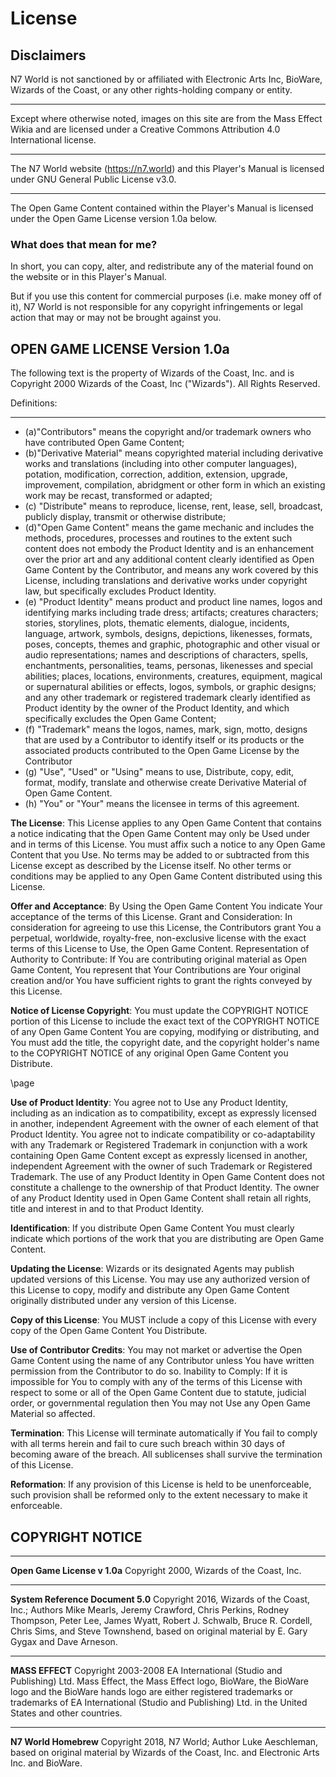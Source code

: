 # License

## Disclaimers

N7 World is not sanctioned by or affiliated with Electronic Arts Inc, BioWare, Wizards of the Coast, or any other rights-holding company or entity.

___
Except where otherwise noted, images on this site are from the Mass Effect Wikia and are licensed under a Creative Commons Attribution 4.0 International license.

___
The N7 World website (https://n7.world) and this Player's Manual is licensed under GNU General Public License v3.0.

___
The Open Game Content contained within the Player's Manual is licensed under the Open Game License version 1.0a below.

### What does that mean for me?
In short, you can copy, alter, and redistribute any of the material found on the website or in this Player's Manual.

But if you use this content for commercial purposes (i.e. make money off of it), N7 World is not responsible for any copyright infringements or legal action that may or may not be brought against you. 

## OPEN GAME LICENSE Version 1.0a
The following text is the property of Wizards of the Coast, Inc. and is Copyright 2000 Wizards of the Coast, Inc ("Wizards"). All Rights Reserved.

Definitions: 
___
- (a)"Contributors" means the copyright and/or trademark owners who have contributed Open Game Content; 
- (b)"Derivative Material" means copyrighted material including derivative works and translations (including into other computer languages), potation, modification, correction, addition, extension, upgrade, improvement, compilation, abridgment or other form in which an existing work may be recast, transformed or adapted; 
- (c) "Distribute" means to reproduce, license, rent, lease, sell, broadcast, publicly display, transmit or otherwise distribute; 
- (d)"Open Game Content" means the game mechanic and includes the methods, procedures, processes and routines to the extent such content does not embody the Product Identity and is an enhancement over the prior art and any additional content clearly identified as Open Game Content by the Contributor, and means any work covered by this License, including translations and derivative works under copyright law, but specifically excludes Product Identity. 
- (e) "Product Identity" means product and product line names, logos and identifying marks including trade dress; artifacts; creatures characters; stories, storylines, plots, thematic elements, dialogue, incidents, language, artwork, symbols, designs, depictions, likenesses, formats, poses, concepts, themes and graphic, photographic and other visual or audio representations; names and descriptions of characters, spells, enchantments, personalities, teams, personas, likenesses and special abilities; places, locations, environments, creatures, equipment, magical or supernatural abilities or effects, logos, symbols, or graphic designs; and any other trademark or registered trademark clearly identified as Product identity by the owner of the Product Identity, and which specifically excludes the Open Game Content; 
- (f) "Trademark" means the logos, names, mark, sign, motto, designs that are used by a Contributor to identify itself or its products or the associated products contributed to the Open Game License by the Contributor 
- (g) "Use", "Used" or "Using" means to use, Distribute, copy, edit, format, modify, translate and otherwise create Derivative Material of Open Game Content. 
- (h) "You" or "Your" means the licensee in terms of this agreement.

__The License__: This License applies to any Open Game Content that contains a notice indicating that the Open Game Content may only be Used under and in terms of this License. You must affix such a notice to any Open Game Content that you Use. No terms may be added to or subtracted from this License except as described by the License itself. No other terms or conditions may be applied to any Open Game Content distributed using this License.

__Offer and Acceptance__: By Using the Open Game Content You indicate Your acceptance of the terms of this License.
Grant and Consideration: In consideration for agreeing to use this License, the Contributors grant You a perpetual, worldwide, royalty-free, non-exclusive license with the exact terms of this License to Use, the Open Game Content.
Representation of Authority to Contribute: If You are contributing original material as Open Game Content, You represent that Your Contributions are Your original creation and/or You have sufficient rights to grant the rights conveyed by this License.

__Notice of License Copyright__: You must update the COPYRIGHT NOTICE portion of this License to include the exact text of the COPYRIGHT NOTICE of any Open Game Content You are copying, modifying or distributing, and You must add the title, the copyright date, and the copyright holder's name to the COPYRIGHT NOTICE of any original Open Game Content you Distribute.

\page

__Use of Product Identity__: You agree not to Use any Product Identity, including as an indication as to compatibility, except as expressly licensed in another, independent Agreement with the owner of each element of that Product Identity. You agree not to indicate compatibility or co-adaptability with any Trademark or Registered Trademark in conjunction with a work containing Open Game Content except as expressly licensed in another, independent Agreement with the owner of such Trademark or Registered Trademark. The use of any Product Identity in Open Game Content does not constitute a challenge to the ownership of that Product Identity. The owner of any Product Identity used in Open Game Content shall retain all rights, title and interest in and to that Product Identity.

__Identification__: If you distribute Open Game Content You must clearly indicate which portions of the work that you are distributing are Open Game Content.

__Updating the License__: Wizards or its designated Agents may publish updated versions of this License. You may use any authorized version of this License to copy, modify and distribute any Open Game Content originally distributed under any version of this License.

__Copy of this License__: You MUST include a copy of this License with every copy of the Open Game Content You Distribute.

__Use of Contributor Credits__: You may not market or advertise the Open Game Content using the name of any Contributor unless You have written permission from the Contributor to do so.
Inability to Comply: If it is impossible for You to comply with any of the terms of this License with respect to some or all of the Open Game Content due to statute, judicial order, or governmental regulation then You may not Use any Open Game Material so affected.

__Termination__: This License will terminate automatically if You fail to comply with all terms herein and fail to cure such breach within 30 days of becoming aware of the breach. All sublicenses shall survive the termination of this License.

__Reformation__: If any provision of this License is held to be unenforceable, such provision shall be reformed only to the extent necessary to make it enforceable.

## COPYRIGHT NOTICE
___
__Open Game License v 1.0a__ Copyright 2000, Wizards of the Coast, Inc.

___
__System Reference Document 5.0__ Copyright	2016, Wizards	of the	Coast, Inc.; Authors Mike Mearls, Jeremy Crawford, Chris Perkins, Rodney Thompson, Peter Lee, James Wyatt, Robert J. Schwalb, Bruce R. Cordell, Chris Sims, and	Steve Townshend, based on original material by E. Gary Gygax and Dave Arneson.

___
__MASS EFFECT__ Copyright 2003-2008 EA International (Studio and Publishing) Ltd. Mass Effect, the Mass Effect logo, BioWare, the BioWare logo and the BioWare hands logo are either registered trademarks or trademarks of EA International (Studio and Publishing) Ltd. in the United States and other countries. 

___
__N7 World Homebrew__ Copyright 2018, N7 World; Author Luke Aeschleman, based on original material by Wizards of the Coast, Inc. and Electronic Arts Inc. and BioWare.




